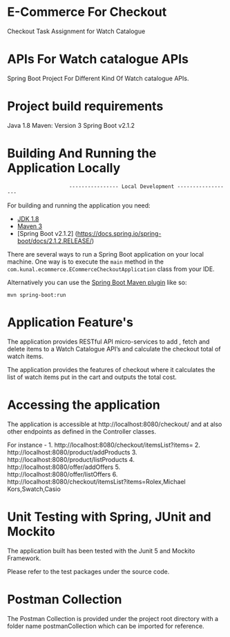 # E-Commerce For Checkout
Checkout Task Assignment for Watch Catalogue

# APIs For Watch catalogue APIs
Spring Boot Project For Different Kind Of Watch catalogue APIs.

# Project build requirements
Java 1.8
Maven: Version 3
Spring Boot v2.1.2


# Building And Running the Application Locally
                        ---------------- Local Development ------------------
For building and running the application you need:

- [JDK 1.8](http://www.oracle.com/technetwork/java/javase/downloads/jdk8-downloads-2133151.html)
- [Maven 3](https://maven.apache.org)
- [Spring Boot v2.1.2] (https://docs.spring.io/spring-boot/docs/2.1.2.RELEASE/)

There are several ways to run a Spring Boot application on your local machine. One way is to execute the `main` method in the `com.kunal.ecommerce.ECommerceCheckoutApplication` class from your IDE.

Alternatively you can use the [Spring Boot Maven plugin](https://docs.spring.io/spring-boot/docs/current/reference/html/build-tool-plugins-maven-plugin.html) like so:

```shell
mvn spring-boot:run
```           

# Application Feature's
The application provides RESTful API micro-services to add , fetch and delete items to a Watch Catalogue API’s and calculate the checkout total of watch items.

The application provides the features of checkout where it calculates the list of watch items put in the cart and outputs the total cost.

# Accessing the application
The application is accessible at http://localhost:8080/checkout/ and at also other endpoints as defined in the Controller classes.

For instance - 1. http://localhost:8080/checkout/itemsList?items=
               2. http://localhost:8080/product/addProducts
               3. http://localhost:8080/product/listProducts
               4. http://localhost:8080/offer/addOffers
               5. http://localhost:8080/offer/listOffers
               6. http://localhost:8080/checkout/itemsList?items=Rolex,Michael Kors,Swatch,Casio
               

# Unit Testing with Spring, JUnit and Mockito
The application built has been tested with the Junit 5 and Mockito Framework.

Please refer to the test packages under the source code.

# Postman Collection
The Postman Collection is provided under the project root directory with a folder name postmanCollection which can be imported for reference.
